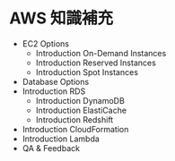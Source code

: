 # AWS 知識補充

- EC2 Options
  - Introduction On-Demand Instances
  - Introduction Reserved Instances
  - Introduction Spot Instances
- Database Options
- Introduction RDS
  - Introduction DynamoDB
  - Introduction ElastiCache
  - Introduction Redshift
- Introduction CloudFormation
- Introduction Lambda
- QA & Feedback

